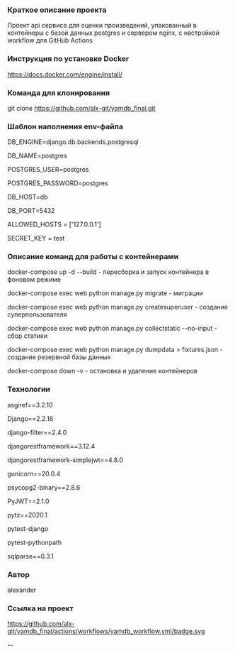 ### Краткое описание проекта

Проект api сервиса для оценки произведений, упакованный в контейнеры с базой данных postgres и сервером nginx, с настройкой workflow для GitHub Actions

### Инструкция по установке Docker

https://docs.docker.com/engine/install/

### Команда для клонирования

git clone https://github.com/alx-git/yamdb_final.git

### Шаблон наполнения env-файла

DB_ENGINE=django.db.backends.postgresql

DB_NAME=postgres 

POSTGRES_USER=postgres

POSTGRES_PASSWORD=postgres

DB_HOST=db 

DB_PORT=5432

ALLOWED_HOSTS = ['127.0.0.1']

SECRET_KEY = test

### Описание команд для работы с контейнерами

docker-compose up -d --build - пересборка и запуск контейнера в фоновом режиме

docker-compose exec web python manage.py migrate - миграции

docker-compose exec web python manage.py createsuperuser - создание суперпользователя

docker-compose exec web python manage.py collectstatic --no-input - сбор статики

docker-compose exec web python manage.py dumpdata > fixtures.json - создание резервной базы данных

docker-compose down -v - остановка и удаление контейнеров

### Технологии

asgiref==3.2.10

Django==2.2.16

django-filter==2.4.0

djangorestframework==3.12.4

djangorestframework-simplejwt==4.8.0

gunicorn==20.0.4

psycopg2-binary==2.8.6

PyJWT==2.1.0

pytz==2020.1

pytest-django

pytest-pythonpath

sqlparse==0.3.1

### Автор

alexander

### Ссылка на проект

https://github.com/alx-git/yamdb_final/actions/workflows/yamdb_workflow.yml/badge.svg

--